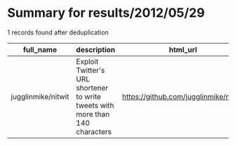 
# Summary for results/2012/05/29
    
1 records found after deduplication

| full_name | description | html_url | matched_list | matched_count | pushed_at | size | stargazers_count | language | forks_count |
|--------------------|-------------------------------------------------------------------------------|---------------------------------------|----------------|-----------------|---------------------------|--------|--------------------|------------|---------------|
| jugglinmike/nitwit | Exploit Twitter's URL shortener to write tweets with more than 140 characters | https://github.com/jugglinmike/nitwit | ['exploit'] | 1 | 2012-05-29 15:44:21+00:00 | 147 | 6 | JavaScript | 1 |
